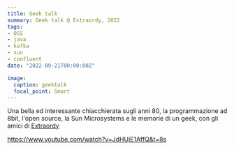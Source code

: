 ```yaml
---
title: Geek talk 
summary: Geek talk @ Extraordy, 2022 
tags:
- OSS
- java
- kafka
- sun
- confluent
date: "2022-09-21T00:00:00Z"

image:
  caption: geektalk
  focal_point: Smart
---
```


Una bella ed interessante chiacchierata sugli anni 80, la programmazione ad 8bit, l'open source, la Sun Microsystems e le memorie di un geek, con gli amici di [Extraordy](https://www.extraordy.com) 

https://www.youtube.com/watch?v=JdHUjE1AffQ&t=8s
